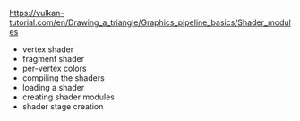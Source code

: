 https://vulkan-tutorial.com/en/Drawing_a_triangle/Graphics_pipeline_basics/Shader_modules
- vertex shader
- fragment shader
- per-vertex colors
- compiling the shaders
- loading a shader
- creating shader modules
- shader stage creation

